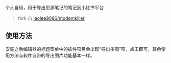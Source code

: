 个人自用，用于导出思源笔记的笔记到小红书平台

> fork 自 [leolee9086/modemkiller](https://github.com/leolee9086/modemkiller)

## 使用方法

安装之后编辑器的标题菜单中的插件项目会出现“导出多图”项，点击即可，其余使用方法与软件自带的导出图片功能基本一样。

